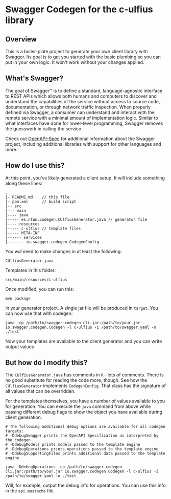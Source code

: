 # Swagger Codegen for the c-ulfius library

## Overview
This is a boiler-plate project to generate your own client library with Swagger.  Its goal is
to get you started with the basic plumbing so you can put in your own logic.  It won't work without
your changes applied.

## What's Swagger?
The goal of Swagger™ is to define a standard, language-agnostic interface to REST APIs which allows both humans and computers to discover and understand the capabilities of the service without access to source code, documentation, or through network traffic inspection. When properly defined via Swagger, a consumer can understand and interact with the remote service with a minimal amount of implementation logic. Similar to what interfaces have done for lower-level programming, Swagger removes the guesswork in calling the service.


Check out [OpenAPI-Spec](https://github.com/OAI/OpenAPI-Specification) for additional information about the Swagger project, including additional libraries with support for other languages and more. 

## How do I use this?
At this point, you've likely generated a client setup.  It will include something along these lines:

```
.
|- README.md    // this file
|- pom.xml      // build script
|-- src
|--- main
|---- java
|----- es.ntun.codegen.CUlfiusGenerator.java // generator file
|---- resources
|----- c-ulfius // template files
|----- META-INF
|------ services
|------- io.swagger.codegen.CodegenConfig
```

You _will_ need to make changes in at least the following:

`CUlfiusGenerator.java`

Templates in this folder:

`src/main/resources/c-ulfius`

Once modified, you can run this:

```
mvn package
```

In your generator project.  A single jar file will be produced in `target`.  You can now use that with codegen:

```
java -cp /path/to/swagger-codegen-cli.jar:/path/to/your.jar io.swagger.codegen.Codegen -l c-ulfius -i /path/to/swagger.yaml -o ./test
```

Now your templates are available to the client generator and you can write output values

## But how do I modify this?
The `CUlfiusGenerator.java` has comments in it--lots of comments.  There is no good substitute
for reading the code more, though.  See how the `CUlfiusGenerator` implements `CodegenConfig`.
That class has the signature of all values that can be overridden.

For the templates themselves, you have a number of values available to you for generation.
You can execute the `java` command from above while passing different debug flags to show
the object you have available during client generation:

```
# The following additional debug options are available for all codegen targets:
# -DdebugSwagger prints the OpenAPI Specification as interpreted by the codegen
# -DdebugModels prints models passed to the template engine
# -DdebugOperations prints operations passed to the template engine
# -DdebugSupportingFiles prints additional data passed to the template engine

java -DdebugOperations -cp /path/to/swagger-codegen-cli.jar:/path/to/your.jar io.swagger.codegen.Codegen -l c-ulfius -i /path/to/swagger.yaml -o ./test
```

Will, for example, output the debug info for operations.  You can use this info
in the `api.mustache` file.